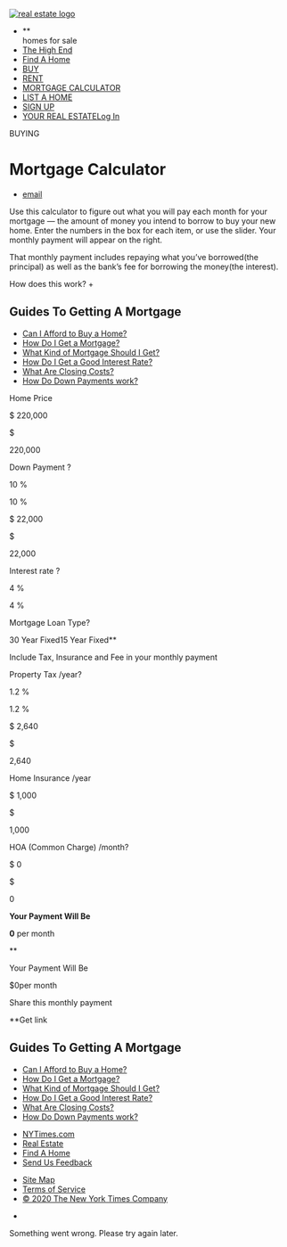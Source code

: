 <div id="app">

<div class="css-1j4icjh">

<div class="css-1s0h9yt">

[![real estate
logo](https://g1.graylady3jvrrxbe.onion/assets/realestate/vi-assets/static-assets/t-real-estate-lg2x-5513291e8ed1fe7c4f80de0df4d2dbd4.png)](/section/realestate)

</div>

  - **
    <div class="css-12lw9f7" data-role="button" tabindex="0">
    <span class="css-1ij5hy0"> homes for sale</span>
    </div>
  - [The High End](/real-estate/the-high-end)
  - [Find A Home](/real-estate/find-a-home)
  - [BUY](/real-estate/homes-for-sale)
  - [RENT](/real-estate/homes-for-rent)
  - [MORTGAGE CALCULATOR](/real-estate/mortgage-calculator)
  - [LIST A HOME](https://nytimesads.gtspayments.com)
  - [<span>SIGN
    UP</span>](https://myaccount.nytimes3xbfgragh.onion/auth/register?client_id=real.estate.ui&display=control&redirect_uri=%2Freal-estate%2Fmortgage-calculator%3F&response_type=cookie)
  - [<span class="css-2020dm">YOUR REAL ESTATE</span><span>Log
    In</span>](https://myaccount.nytimes3xbfgragh.onion/auth/login?client_id=real.estate.ui&display=control&redirect_uri=%2Freal-estate%2Fmortgage-calculator%3F&response_type=cookie)

</div>

<div data-role="main">

<div class="section css-4gvihy">

<div class="css-nwb07v">

<div class="css-19jadx3">

<span class="css-19nymem"> BUYING
    </span>

# Mortgage Calculator

</div>

<div class="css-5u0rnj">

  - [<span class="css-1dv1kvn">email</span>](mailto:?subject=nytimes3xbfgragh.onion:%20Mortgage%20Calculator%20-%20Estimate%20Mortgage%20Payments&body=From%20The%20New%20York%20Times:%0D%0A%20%0D%0AMortgage%20Calculator%20-%20Estimate%20Mortgage%20Payments%0D%0A%20%0D%0ADescription%20Here%0D%0A%20%0D%0Ahttps://www.nytimes3xbfgragh.onion/real-estate/mortgage-calculator)

</div>

</div>

<div class="css-125gtky">

<div class="css-7k94az">

<div class="css-1dxu1gz">

Use this calculator to figure out what you will pay each month for your
mortgage — the amount of money you intend to borrow to buy your new
home. Enter the numbers in the box for each item, or use the slider.
Your monthly payment will appear on the right.

That monthly payment includes repaying what you’ve borrowed(the
principal) as well as the bank’s fee for borrowing the money(the
interest).

</div>

<div class="css-1evz71g">

How does this work? +

</div>

<div class="section css-oy96ms">

## Guides To Getting A Mortgage

  - [Can I Afford to Buy a
    Home?](https://www.nytimes3xbfgragh.onion/interactive/2017/realestate/Can-I-Afford-to-Buy-a-Home.html)
  - [How Do I Get a
    Mortgage?](https://www.nytimes3xbfgragh.onion/interactive/2017/realestate/How-Do-I-Get-a-Mortgage.html)
  - [What Kind of Mortgage Should I
    Get?](https://www.nytimes3xbfgragh.onion/interactive/2017/realestate/What-Kind-of-Mortgage-Should-I-Get.html)
  - [How Do I Get a Good Interest
    Rate?](https://www.nytimes3xbfgragh.onion/interactive/2017/realestate/How-Do-I-Get-a-Good-Interest-Rate.html)
  - [What Are Closing
    Costs?](https://www.nytimes3xbfgragh.onion/interactive/2017/realestate/what-are-closing-costs.html)
  - [How Do Down Payments
    work?](https://www.nytimes3xbfgragh.onion/interactive/2017/realestate/Down-payments.html)

</div>

</div>

<div class="css-zh621y">

<div class="css-1aw91t">

<div class="css-ka2xie">

<div class="css-17ydxb4">

<div class="css-d413ke">

Home Price

</div>

<div class="focus- css-11efzxg">

<div class="css-x9v9ii value">

<div class="css-1o4qo0w">

$ 220,000

</div>

<div class="css-1jueoai">

<span class="css-50c0ah input-prefix"> $ </span>

<div class="css-1y4l0yk">

<span class="css-1wq4akx"> 220,000
</span><span class="input-affix input-postfix"> </span>

</div>

</div>

</div>

</div>

</div>

<div class="calculator-slider css-1mp8nha">

<div class="css-3ye11l">

<div class="css-17psedx">

</div>

<div class="css-1kdzrbp" style="width:10.552763819095476%">

</div>

</div>

</div>

</div>

<div class="css-ka2xie">

<div class="css-17ydxb4">

<div class="css-d413ke">

Down Payment
<span><span class="tooltip-container"><span class="css-u737hm">?</span></span></span>

<div class="tooltip-popup css-1h8np8a calculator-tooltip-align-right" style="display:none">

<div class="calculator-tooltip-title">

Enter the amount you will put down from your own savings. The more you
put down, the less you will need to borrow, which will lower your
monthly costs.

</div>

<div class="calculator-tooltip-text">

</div>

</div>

</div>

<div class="css-1us7v1x focus- value">

<div class="css-x9v9ii percent">

<div class="css-1o4qo0w">

10 %

</div>

<div class="css-1jueoai">

<span class="css-50c0ah input-prefix"> </span>

<div class="css-1y4l0yk">

<span class="css-1wq4akx"> 10
</span><span class="input-affix input-postfix"> % </span>

</div>

</div>

</div>

<div class="css-x9v9ii value">

<div class="css-1o4qo0w">

$ 22,000

</div>

<div class="css-1jueoai">

<span class="css-50c0ah input-prefix"> $ </span>

<div class="css-1y4l0yk">

<span class="css-1wq4akx"> 22,000
</span><span class="input-affix input-postfix"> </span>

</div>

</div>

</div>

</div>

</div>

<div class="calculator-slider css-1mp8nha">

<div class="css-3ye11l">

<div class="css-17psedx">

</div>

<div class="css-1kdzrbp" style="width:10%">

</div>

</div>

</div>

</div>

<div class="css-ka2xie">

<div class="css-17ydxb4">

<div class="css-d413ke">

Interest rate
<span><span class="tooltip-container"><span class="css-u737hm">?</span></span></span>

<div class="tooltip-popup css-1h8np8a calculator-tooltip-align-right" style="display:none">

<div class="calculator-tooltip-title">

Enter the interest rate, or the bank's fee for loaning you money,
expressed as a yearly percentage of the amount of the loan.

</div>

<div class="calculator-tooltip-text">

</div>

</div>

</div>

<div class="focus- css-11efzxg">

<div class="css-x9v9ii percent">

<div class="css-1o4qo0w">

4 %

</div>

<div class="css-1jueoai">

<span class="css-50c0ah input-prefix"> </span>

<div class="css-1y4l0yk">

<span class="css-1wq4akx"> 4
</span><span class="input-affix input-postfix"> % </span>

</div>

</div>

</div>

</div>

</div>

<div class="calculator-slider css-1mp8nha">

<div class="css-3ye11l">

<div class="css-17psedx">

</div>

<div class="css-1kdzrbp" style="width:37.5%">

</div>

</div>

</div>

</div>

<div class="css-8f2qo8">

<span>Mortgage Loan
Type<span><span class="tooltip-container"><span class="css-u737hm">?</span></span></span></span>

<div class="tooltip-popup css-1h8np8a calculator-tooltip-align-right" style="display:none">

<div class="calculator-tooltip-title">

Choose the mortgage term. A 15-year fixed mortgage will have a higher
monthly payment because you will be paying back more of the loan each
month than you would if the loan lasted 30 years. But you will pay more
interest overall with a 30-year loan.

</div>

<div class="calculator-tooltip-text">

</div>

</div>

<div>

30 Year Fixed15 Year Fixed**

</div>

</div>

Include Tax, Insurance and Fee in your monthly payment

<div class="css-ka2xie">

<div class="css-17ydxb4">

<div class="css-d413ke">

Property Tax
<span class="css-17rdtc0">/year</span><span><span class="tooltip-container"><span class="css-u737hm">?</span></span></span>

<div class="tooltip-popup css-1h8np8a calculator-tooltip-align-right" style="display:none">

<div class="calculator-tooltip-title">

These are the yearly taxes you will owe on the property. If you are
buying a cooperative, this amount is included in the monthly
maintenance.

</div>

<div class="calculator-tooltip-text">

</div>

</div>

</div>

<div class="css-1us7v1x focus- value">

<div class="css-x9v9ii percent">

<div class="css-1o4qo0w">

1.2 %

</div>

<div class="css-1jueoai">

<span class="css-50c0ah input-prefix"> </span>

<div class="css-1y4l0yk">

<span class="css-1wq4akx"> 1.2
</span><span class="input-affix input-postfix"> % </span>

</div>

</div>

</div>

<div class="css-x9v9ii value">

<div class="css-1o4qo0w">

$ 2,640

</div>

<div class="css-1jueoai">

<span class="css-50c0ah input-prefix"> $ </span>

<div class="css-1y4l0yk">

<span class="css-1wq4akx"> 2,640
</span><span class="input-affix input-postfix"> </span>

</div>

</div>

</div>

</div>

</div>

<div class="calculator-slider css-1mp8nha">

<div class="css-3ye11l">

<div class="css-17psedx">

</div>

<div class="css-1kdzrbp" style="width:40%">

</div>

</div>

</div>

</div>

<div class="css-ka2xie">

<div class="css-17ydxb4">

<div class="css-d413ke">

Home Insurance <span class="css-17rdtc0">/year</span>

</div>

<div class="focus- css-11efzxg">

<div class="css-x9v9ii value">

<div class="css-1o4qo0w">

$ 1,000

</div>

<div class="css-1jueoai">

<span class="css-50c0ah input-prefix"> $ </span>

<div class="css-1y4l0yk">

<span class="css-1wq4akx"> 1,000
</span><span class="input-affix input-postfix"> </span>

</div>

</div>

</div>

</div>

</div>

<div class="calculator-slider css-1mp8nha">

<div class="css-3ye11l">

<div class="css-17psedx">

</div>

<div class="css-1kdzrbp" style="width:50%">

</div>

</div>

</div>

</div>

<div class="css-ka2xie">

<div class="css-17ydxb4">

<div class="css-d413ke">

HOA (Common Charge)
<span class="css-17rdtc0">/month</span><span><span class="tooltip-container"><span class="css-u737hm">?</span></span></span>

<div class="tooltip-popup css-1h8np8a calculator-tooltip-align-right" style="display:none">

<div class="calculator-tooltip-title">

Condominiums have monthly common charges, or homeowners association
fees, which cover various common expenses, like heat and security.
Cooperatives charge monthly maintenance. Enter the appropriate number
here.

</div>

<div class="calculator-tooltip-text">

</div>

</div>

</div>

<div class="focus- css-11efzxg">

<div class="css-x9v9ii value">

<div class="css-1o4qo0w">

$ 0

</div>

<div class="css-1jueoai">

<span class="css-50c0ah input-prefix"> $ </span>

<div class="css-1y4l0yk">

<span class="css-1wq4akx"> 0
</span><span class="input-affix input-postfix"> </span>

</div>

</div>

</div>

</div>

</div>

<div class="calculator-slider css-1mp8nha">

<div class="css-3ye11l">

<div class="css-17psedx">

</div>

<div class="css-1kdzrbp" style="width:0%">

</div>

</div>

</div>

</div>

</div>

<div class="css-79elbk">

<div class="css-5v48zu">

<div id="resultsContainer" class="css-dbpu1g">

[](#resultsContainer)

<div class="css-o8ou0h">

**Your Payment Will Be**

**0** per month

</div>

**

<div>

<div class="css-159bqi6">

Your Payment Will Be

<span class="css-ddqre4">$0</span><span class="css-zledvq">per
month</span>

<div class="css-1af8ovv">

</div>

</div>

<div class="css-pn3xei">

<div class="css-1upyrb4">

<div class="calculator-tooltip-holder">

<div class="tooltip-popup css-1h8np8a" style="display:none;transform:translate(0)">

<div class="calculator-tooltip-title">

</div>

<div class="calculator-tooltip-text">

</div>

</div>

</div>

</div>

<div class="css-92ka6w">

</div>

</div>

<div class="css-7w6khc">

<span class="css-7c9e49">Share this monthly payment</span>

**Get link

</div>

</div>

</div>

</div>

</div>

</div>

<div class="css-nhg3d6">

<div class="section css-oy96ms">

## Guides To Getting A Mortgage

  - [Can I Afford to Buy a
    Home?](https://www.nytimes3xbfgragh.onion/interactive/2017/realestate/Can-I-Afford-to-Buy-a-Home.html)
  - [How Do I Get a
    Mortgage?](https://www.nytimes3xbfgragh.onion/interactive/2017/realestate/How-Do-I-Get-a-Mortgage.html)
  - [What Kind of Mortgage Should I
    Get?](https://www.nytimes3xbfgragh.onion/interactive/2017/realestate/What-Kind-of-Mortgage-Should-I-Get.html)
  - [How Do I Get a Good Interest
    Rate?](https://www.nytimes3xbfgragh.onion/interactive/2017/realestate/How-Do-I-Get-a-Good-Interest-Rate.html)
  - [What Are Closing
    Costs?](https://www.nytimes3xbfgragh.onion/interactive/2017/realestate/what-are-closing-costs.html)
  - [How Do Down Payments
    work?](https://www.nytimes3xbfgragh.onion/interactive/2017/realestate/Down-payments.html)

</div>

</div>

</div>

</div>

</div>

<div class="css-vqo6cx">

<div>

  - [NYTimes.com](https://www.nytimes3xbfgragh.onion/)
  - [Real Estate](https://www.nytimes3xbfgragh.onion/section/realestate)
  - [Find A
    Home](https://www.nytimes3xbfgragh.onion/real-estate/find-a-home)
  - [Send Us
    Feedback](https://help.nytimes3xbfgragh.onion/hc/en-us/articles/115015385887-Contact-us)

</div>

<div>

  - [Site Map](http://spiderbites.nytimes3xbfgragh.onion/)
  - [Terms of
    Service](https://help.nytimes3xbfgragh.onion/hc/en-us/articles/115014893428-Terms-of-service)
  - [© 2020 The New York Times
    Company](https://help.nytimes3xbfgragh.onion/hc/en-us/articles/115014792127-Copyright-notice)

</div>

  - 

</div>

<div class="css-3en0cw">

<div class="css-1rttel ezd49050">

<div class="css-61rp44" data-role="status">

<div class="css-o78f7n">

Something went wrong. Please try again later.

</div>

</div>

</div>

</div>

</div>
